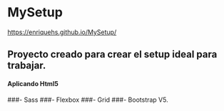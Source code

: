 # MySetup
https://enriquehs.github.io/MySetup/

## Proyecto creado para crear el setup ideal para trabajar.
#### Aplicando Html5 
###- Sass 
###- Flexbox 
###- Grid 
###- Bootstrap V5.

